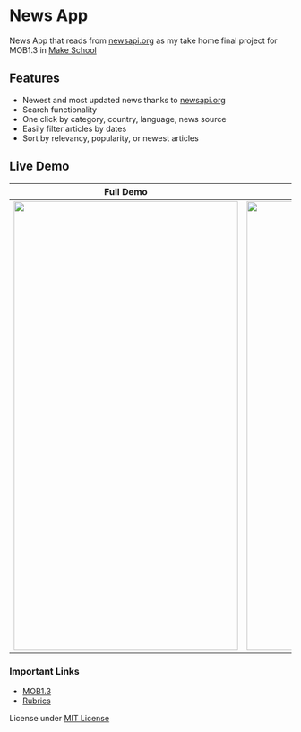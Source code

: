 # News App
News App that reads from [newsapi.org](newsapi.org) as my take home final project for MOB1.3 in [Make School](makeschool.com)

## Features
- Newest and most updated news thanks to [newsapi.org](newsapi.org)
- Search functionality
- One click by category, country, language, news source
- Easily filter articles by dates
- Sort by relevancy, popularity, or newest articles

## Live Demo
  **Full Demo**  |  **Article List**    
:-------------------------:|:--------------------:|
  <img src="https://github.com/SamuelFolledo/NewsApp/blob/master/static/gif/newsAppDemo.gif" width="400" height="800">  |  <img src="https://github.com/SamuelFolledo/NewsApp/blob/master/static/gif/newsAppListDemo.gif" width="400" height="800">  


### Important Links
- [MOB1.3](https://github.com/Make-School-Courses/MOB-1.3-Dynamic-iOS-Apps)
- [Rubrics](https://github.com/Make-School-Courses/MOB-1.3-Dynamic-iOS-Apps/blob/master/Projects/FinalProject.md)

License under [MIT License](LICENSE)
